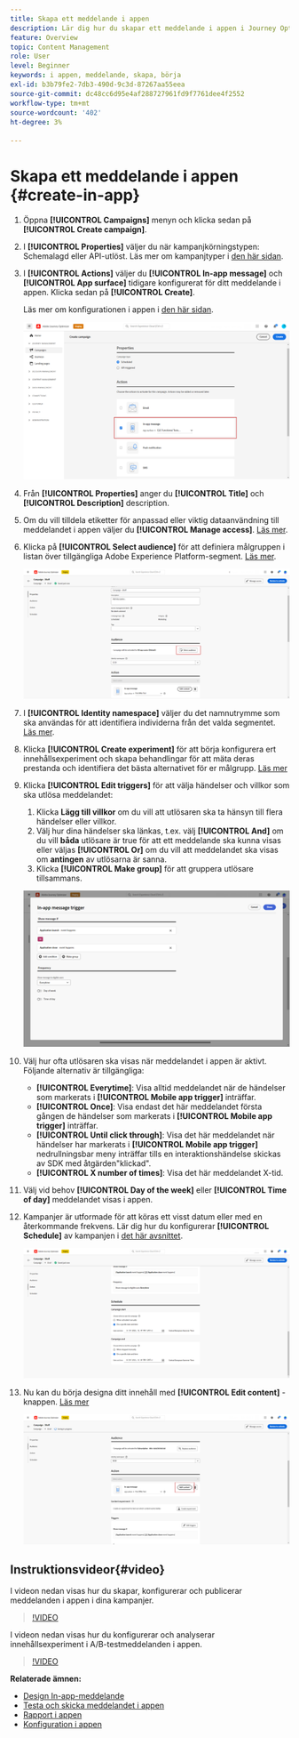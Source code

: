```yaml
---
title: Skapa ett meddelande i appen
description: Lär dig hur du skapar ett meddelande i appen i Journey Optimizer
feature: Overview
topic: Content Management
role: User
level: Beginner
keywords: i appen, meddelande, skapa, börja
exl-id: b3b79fe2-7db3-490d-9c3d-87267aa55eea
source-git-commit: dc48cc6d95e4af288727961fd9f7761dee4f2552
workflow-type: tm+mt
source-wordcount: '402'
ht-degree: 3%

---
```


# Skapa ett meddelande i appen {#create-in-app}

<!--
>[!BEGINTABS]

>[!TAB Add an In-app message to a journey]

>[!AVAILABILITY]
>
>The In-app activity is currently available as a beta to select users only. To join the beta program, contact Adobe Customer Care.

1. Open your journey, then drag and drop an **[!UICONTROL In-app]** activity from the **[!UICONTROL Actions]** section of the palette.

    When a profile reaches the end of their journey, any in-app messages displayed to them will automatically expire. For that reason, a Wait activity is automatically added after your In-app activity to ensure proper timing.

    ![](assets/in_app_journey_1.png)

1. Enter a **[!UICONTROL Label]** and **[!UICONTROL Description]** for your message.

1. Choose the [In-app surface](inapp-configuration.md) to use.

    ![](assets/in_app_journey_2.png)

1. You can now start designing your content with the **[!UICONTROL Edit content]** button. [Learn more](design-in-app.md)

1. Click **[!UICONTROL Edit trigger]** to configure your Trigger. 

    ![](assets/in_app_journey_4.png)

1. Choose the frequency of your trigger when your In-app message is active:

    * **[!UICONTROL Show every time]**: Always show the message when the events selected in the **[!UICONTROL Mobile app trigger]** drop-down occur.
    * **[!UICONTROL Show once]**: Only show this message the first time the events selected in the **[!UICONTROL Mobile app trigger]** drop-down occur.
    * **[!UICONTROL Show until click through]**: Show this message when the events selected in the **[!UICONTROL Mobile app trigger]** drop-down occur until an interact event is sent by the SDK with an action of "clicked".

1. From the **[!UICONTROL Mobile app trigger]** dropdown(s), choose the event(s) and criteria that will trigger your message:

    1. From the left drop-down, select the event required to trigger the message.
    1. From the right drop-down, select the validation required on the selected event.
    1. Click the **[!UICONTROL Add]** button if you want the trigger to consider multiple events or criteria. Then, repeat the steps above.
    1. Select how your events are linked, e.g. choose **[!UICONTROL And]** if you want **both** triggers to be true in order for a message to be shown or choose **[!UICONTROL Or]** if you want the message to be shown if **either** of the triggers are true.
    1. Click **[!UICONTROL Save]** when your Triggers have been configured.

    ![](assets/in_app_journey_3.png)
    
1. If necessary, complete your journey flow by dragging and dropping additional actions or events. [Learn more](../building-journeys/about-journey-activities.md)

1. Once your In-app message is ready, finalize the configuration and publish your journey to activate it.

For more information on how to configure a journey, refer to [this page](../building-journeys/journey-gs.md).

>[!TAB Add an In-app message to a campaign]
-->

1. Öppna **[!UICONTROL Campaigns]** menyn och klicka sedan på **[!UICONTROL Create campaign]**.

1. I **[!UICONTROL Properties]** väljer du när kampanjkörningstypen: Schemalagd eller API-utlöst. Läs mer om kampanjtyper i [den här sidan](../campaigns/create-campaign.md#campaigntype).

1. I **[!UICONTROL Actions]** väljer du **[!UICONTROL In-app message]** och **[!UICONTROL App surface]** tidigare konfigurerat för ditt meddelande i appen. Klicka sedan på **[!UICONTROL Create]**.

   Läs mer om konfigurationen i appen i [den här sidan](inapp-configuration.md).

   ![](assets/in_app_create_1.png)

1. Från **[!UICONTROL Properties]** anger du **[!UICONTROL Title]** och **[!UICONTROL Description]** description.

1. Om du vill tilldela etiketter för anpassad eller viktig dataanvändning till meddelandet i appen väljer du **[!UICONTROL Manage access]**. [Läs mer](../administration/object-based-access.md).

1. Klicka på **[!UICONTROL Select audience]** för att definiera målgruppen i listan över tillgängliga Adobe Experience Platform-segment. [Läs mer](../segment/about-segments.md).

   ![](assets/in_app_create_2.png)

1. I **[!UICONTROL Identity namespace]** väljer du det namnutrymme som ska användas för att identifiera individerna från det valda segmentet. [Läs mer](../event/about-creating.md#select-the-namespace).

1. Klicka **[!UICONTROL Create experiment]** för att börja konfigurera ert innehållsexperiment och skapa behandlingar för att mäta deras prestanda och identifiera det bästa alternativet för er målgrupp. [Läs mer](../campaigns/content-experiment.md)

1. Klicka **[!UICONTROL Edit triggers]** för att välja händelser och villkor som ska utlösa meddelandet:

   1. Klicka **Lägg till villkor** om du vill att utlösaren ska ta hänsyn till flera händelser eller villkor.
   1. Välj hur dina händelser ska länkas, t.ex. välj **[!UICONTROL And]** om du vill **båda** utlösare är true för att ett meddelande ska kunna visas eller väljas **[!UICONTROL Or]** om du vill att meddelandet ska visas om **antingen** av utlösarna är sanna.
   1. Klicka **[!UICONTROL Make group]** för att gruppera utlösare tillsammans.

   ![](assets/in_app_create_3.png)

1. Välj hur ofta utlösaren ska visas när meddelandet i appen är aktivt. Följande alternativ är tillgängliga:

   * **[!UICONTROL Everytime]**: Visa alltid meddelandet när de händelser som markerats i **[!UICONTROL Mobile app trigger]** inträffar.
   * **[!UICONTROL Once]**: Visa endast det här meddelandet första gången de händelser som markerats i **[!UICONTROL Mobile app trigger]** inträffar.
   * **[!UICONTROL Until click through]**: Visa det här meddelandet när händelser har markerats i **[!UICONTROL Mobile app trigger]** nedrullningsbar meny inträffar tills en interaktionshändelse skickas av SDK med åtgärden&quot;klickad&quot;.
   * **[!UICONTROL X number of times]**: Visa det här meddelandet X-tid.

1. Välj vid behov **[!UICONTROL Day of the week]** eller **[!UICONTROL Time of day]** meddelandet visas i appen.

1. Kampanjer är utformade för att köras ett visst datum eller med en återkommande frekvens. Lär dig hur du konfigurerar **[!UICONTROL Schedule]** av kampanjen i [det här avsnittet](../campaigns/create-campaign.md#schedule).

   ![](assets/in-app-schedule.png)

1. Nu kan du börja designa ditt innehåll med **[!UICONTROL Edit content]** -knappen. [Läs mer](design-in-app.md)

   ![](assets/in_app_create_4.png)

<!--
>[!ENDTABS]
-->

## Instruktionsvideor{#video}

I videon nedan visas hur du skapar, konfigurerar och publicerar meddelanden i appen i dina kampanjer.

>[!VIDEO](https://video.tv.adobe.com/v/3410430?quality=12&learn=on)

I videon nedan visas hur du konfigurerar och analyserar innehållsexperiment i A/B-testmeddelanden i appen.

>[!VIDEO](https://video.tv.adobe.com/v/3419898)

**Relaterade ämnen:**

* [Design In-app-meddelande](design-in-app.md)
* [Testa och skicka meddelandet i appen](send-in-app.md)
* [Rapport i appen](../reports/campaign-global-report.md#inapp-report)
* [Konfiguration i appen](inapp-configuration.md)